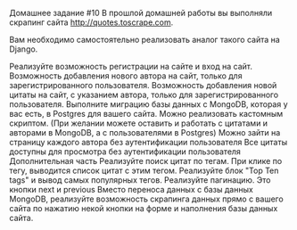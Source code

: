 Домашнее задание #10
В прошлой домашней работы вы выполняли скрапинг сайта http://quotes.toscrape.com.

Вам необходимо самостоятельно реализовать аналог такого сайта на Django.

Реализуйте возможность регистрации на сайте и вход на сайт.
Возможность добавления нового автора на сайт, только для зарегистрированного пользователя.
Возможность добавления новой цитаты на сайт, с указанием автора, только для зарегистрированного пользователя.
Выполните миграцию базы данных с MongoDB, которая у вас есть, в Postgres для вашего сайта. 
Можно реализовать кастомным скриптом. (При желании можете оставить и работать с цитатами и авторами в MongoDB, а с пользователями в Postgres)
Можно зайти на страницу каждого автора без аутентификации пользователя
Все цитаты доступны для просмотра без аутентификации пользователя
Дополнительная часть
Реализуйте поиск цитат по тегам. При клике по тегу, выводится список цитат с этим тегом.
Реализуйте блок "Top Ten tags" и вывод самых популярных тегов.
Реализуйте пагинацию. Это кнопки next и previous
Вместо переноса данных с базы данных MongoDB, реализуйте возможность скрапинга данных прямо с вашего 
сайта по нажатию некой кнопки на форме и наполнения базы данных сайта.
